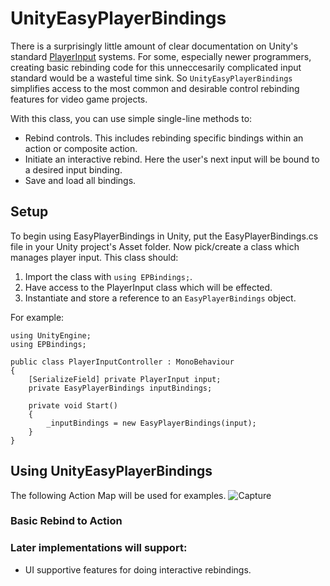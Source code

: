 # UnityEasyPlayerBindings
There is a surprisingly little amount of clear documentation on Unity's standard [PlayerInput](https://docs.unity3d.com/Packages/com.unity.inputsystem@1.0/api/UnityEngine.InputSystem.PlayerInput.html) systems. For some, especially newer programmers, creating basic rebinding code for this unneccesarily complicated input standard would be a wasteful time sink. So `UnityEasyPlayerBindings` simplifies access to the most common and desirable control rebinding features for video game projects. 

With this class, you can use simple single-line methods to:
+ Rebind controls. This includes rebinding specific bindings within an action or composite action.
+ Initiate an interactive rebind. Here the user's next input will be bound to a desired input binding.
+ Save and load all bindings. 

## Setup
To begin using EasyPlayerBindings in Unity, put the EasyPlayerBindings.cs file in your Unity project's Asset folder. Now pick/create a class which manages player input. This class should:
1. Import the class with `using EPBindings;`.
2. Have access to the PlayerInput class which will be effected.
3. Instantiate and store a reference to an `EasyPlayerBindings` object.

For example:
```
using UnityEngine;
using EPBindings;

public class PlayerInputController : MonoBehaviour
{ 
    [SerializeField] private PlayerInput input;
    private EasyPlayerBindings inputBindings;

    private void Start()
    {
        _inputBindings = new EasyPlayerBindings(input); 
    }
}
``` 

## Using UnityEasyPlayerBindings
The following Action Map will be used for examples.
![Capture](https://github.com/VaughanSampson/UnityEasyPlayerBindings/assets/128713660/69ad5751-7e3d-4a3b-9ff9-8fc3588eed84)

### Basic Rebind to Action

 





### Later implementations will support:
+ UI supportive features for doing interactive rebindings.

